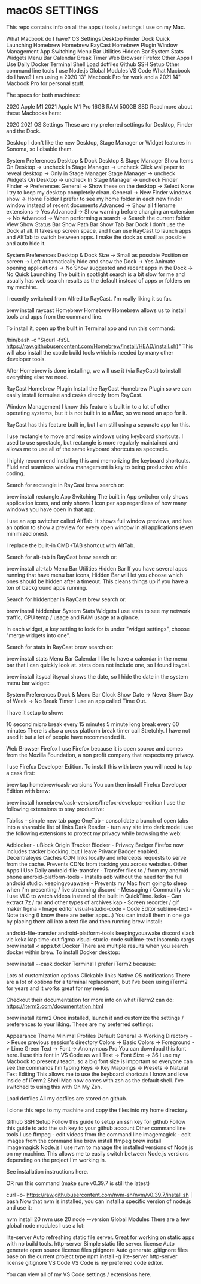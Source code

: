 # macOS SETTINGS

This repo contains info on all the apps / tools / settings I use on my Mac.

What Macbook do I have?
OS Settings
Desktop
Finder
Dock
Quick Launching
Homebrew
Homebrew
RayCast Homebrew Plugin
Window Management
App Switching
Menu Bar Utilities
Hidden Bar
System Stats Widgets
Menu Bar Calendar
Break Timer
Web Browser
Firefox
Other Apps I Use Daily
Docker
Terminal
Shell
Load dotfiles
Github SSH Setup
Other command line tools I use
Node.js
Global Modules
VS Code
What Macbook do I have?
I am using a 2020 13" Macbook Pro for work and a 2021 14" Macbook Pro for personal stuff.

The specs for both machines:

2020
Apple M1
2021
Apple M1 Pro
16GB RAM
500GB SSD
Read more about these Macbooks here:

2020
2021
OS Settings
These are my preferred settings for Desktop, Finder and the Dock.

Desktop
I don't like the new Desktop, Stage Manager or Widget features in Sonoma, so I disable them.

System Preferences
Desktop & Dock
Desktop & Stage Manager
Show Items
On Desktop -> uncheck
In Stage Manager -> uncheck
Click wallpaper to reveal desktop -> Only in Stage Manager
Stage Manager -> uncheck
Widgets
On Desktop -> uncheck
In Stage Manager -> uncheck
Finder
Finder -> Preferences
General -> Show these on the desktop -> Select None
I try to keep my desktop completely clean.
General -> New Finder windows show -> Home Folder
I prefer to see my home folder in each new finder window instead of recent documents
Advanced -> Show all filename extensions -> Yes
Advanced -> Show warning before changing an extension -> No
Advanced -> When performing a search -> Search the current folder
View
Show Status Bar
Show Path Bar
Show Tab Bar
Dock
I don't use the Dock at all. It takes up screen space, and I can use RayCast to launch apps and AltTab to switch between apps. I make the dock as small as possible and auto hide it.

System Preferences
Desktop & Dock
Size -> Small as possible
Position on screen -> Left
Automatically hide and show the Dock -> Yes
Animate opening applications -> No
Show suggested and recent apps in the Dock -> No
Quick Launching
The built in spotlight search is a bit slow for me and usually has web search results as the default instead of apps or folders on my machine.

I recently switched from Alfred to RayCast. I'm really liking it so far.

brew install raycast
Homebrew
Homebrew
Homebrew allows us to install tools and apps from the command line.

To install it, open up the built in Terminal app and run this command:

/bin/bash -c "$(curl -fsSL https://raw.githubusercontent.com/Homebrew/install/HEAD/install.sh)"
This will also install the xcode build tools which is needed by many other developer tools.

After Homebrew is done installing, we will use it (via RayCast) to install everything else we need.

RayCast Homebrew Plugin
Install the RayCast Homebrew Plugin so we can easily install formulae and casks directly from RayCast.

Window Management
I know this feature is built in to a lot of other operating systems, but it is not built in to a Mac, so we need an app for it.

RayCast has this feature built in, but I am still using a separate app for this.

I use rectangle to move and resize windows using keyboard shortcuts. I used to use spectacle, but rectangle is more regularly maintained and allows me to use all of the same keyboard shortcuts as spectacle.

I highly recommend installing this and memorizing the keyboard shortcuts. Fluid and seamless window management is key to being productive while coding.

Search for rectangle in RayCast brew search or:

brew install rectangle
App Switching
The built in App switcher only shows application icons, and only shows 1 icon per app regardless of how many windows you have open in that app.

I use an app switcher called AltTab. It shows full window previews, and has an option to show a preview for every open window in all applications (even minimized ones).

I replace the built-in CMD+TAB shortcut with AltTab.

Search for alt-tab in RayCast brew search or:

brew install alt-tab
Menu Bar Utilities
Hidden Bar
If you have several apps running that have menu bar icons, Hidden Bar will let you choose which ones should be hidden after a timeout. This cleans things up if you have a ton of background apps running.

Search for hiddenbar in RayCast brew search or:

brew install hiddenbar
System Stats Widgets
I use stats to see my network traffic, CPU temp / usage and RAM usage at a glance.

In each widget, a key setting to look for is under "widget settings", choose "merge widgets into one".

Search for stats in RayCast brew search or:

brew install stats
Menu Bar Calendar
I like to have a calendar in the menu bar that I can quickly look at. stats does not include one, so I found itsycal.

brew install itsycal
itsycal shows the date, so I hide the date in the system menu bar widget:

System Preferences
Dock & Menu Bar
Clock
Show Date -> Never
Show Day of Week -> No
Break Timer
I use an app called Time Out.

I have it setup to show:

10 second micro break every 15 minutes
5 minute long break every 60 minutes
There is also a cross platform break timer call Stretchly. I have not used it but a lot of people have recommended it.

Web Browser
Firefox
I use Firefox because it is open source and comes from the Mozilla Foundation, a non profit company that respects my privacy.

I use Firefox Developer Edition. To install this with brew you will need to tap a cask first:

brew tap homebrew/cask-versions
You can then install Firefox Developer Edition with brew:

brew install homebrew/cask-versions/firefox-developer-edition
I use the following extensions to stay productive:

Tabliss - simple new tab page
OneTab - consolidate a bunch of open tabs into a shareable list of links
Dark Reader - turn any site into dark mode
I use the following extensions to protect my privacy while browsing the web:

Adblocker - uBlock Origin
Tracker Blocker - Privacy Badger
Firefox now includes tracker blocking, but I leave Privacy Badger enabled.
Decentraleyes
Caches CDN links locally and intercepts requests to serve from the cache. Prevents CDNs from tracking you across websites.
Other Apps I Use Daily
android-file-transfer - Transfer files to / from my android phone
android-platform-tools - Installs adb without the need for the full android studio.
keepingyouawake - Prevents my Mac from going to sleep when I'm presenting / live streaming
discord - Messaging / Community
vlc - I use VLC to watch videos instead of the built in QuickTime.
keka - Can extract 7z / rar and other types of archives
kap - Screen recorder / gif maker
figma - Image editor
visual-studio-code - Code Editor
sublime-text - Note taking (I know there are better apps...)
You can install them in one go by placing them all into a text file and then running brew install:

android-file-transfer
android-platform-tools
keepingyouawake
discord
slack
vlc
keka
kap
time-out
figma
visual-studio-code
sublime-text
insomnia
xargs brew install < apps.txt
Docker
There are multiple results when you search docker within brew. To install Docker desktop:

brew install --cask docker
Terminal
I prefer iTerm2 because:

Lots of customization options
Clickable links
Native OS notifications
There are a lot of options for a terminal replacement, but I've been using iTerm2 for years and it works great for my needs.

Checkout their documentation for more info on what iTerm2 can do: https://iterm2.com/documentation.html

brew install iterm2
Once installed, launch it and customize the settings / preferences to your liking. These are my preferred settings:

Appearance
Theme
Minimal
Profiles
Default
General -> Working Directory -> Reuse previous session's directory
Colors -> Basic Colors -> Foreground -> Lime Green
Text -> Font -> Anonymous Pro
You can download this font here.
I use this font in VS Code as well
Text -> Font Size -> 36
I use my Macbook to present / teach, so a big font size is important so everyone can see the commands I'm typing
Keys -> Key Mappings -> Presets -> Natural Text Editing
This allows me to use the keyboard shortcuts I know and love inside of iTerm2
Shell
Mac now comes with zsh as the default shell. I've switched to using this with Oh My Zsh.

Load dotfiles
All my dotfiles are stored on github.

I clone this repo to my machine and copy the files into my home directory.

Github SSH Setup
Follow this guide to setup an ssh key for github
Follow this guide to add the ssh key to your github account
Other command line tools I use
ffmpeg - edit videos from the command line
imagemagick - edit images from the command line
brew install ffmpeg
brew install imagemagick
Node.js
I use nvm to manage the installed versions of Node.js on my machine. This allows me to easily switch between Node.js versions depending on the project I'm working in.

See installation instructions here.

OR run this command (make sure v0.39.7 is still the latest)

curl -o- https://raw.githubusercontent.com/nvm-sh/nvm/v0.39.7/install.sh | bash
Now that nvm is installed, you can install a specific version of node.js and use it:

nvm install 20
nvm use 20
node --version
Global Modules
There are a few global node modules I use a lot:

lite-server
Auto refreshing static file server. Great for working on static apps with no build tools.
http-server
Simple static file server.
license
Auto generate open source license files
gitignore
Auto generate .gitignore files base on the current project type
npm install -g lite-server http-server license gitignore
VS Code
VS Code is my preferred code editor.

You can view all of my VS Code settings / extensions here.
